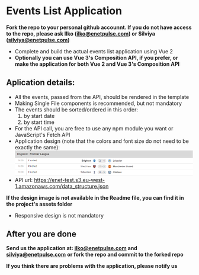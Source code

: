 # Events List Application

**Fork the repo to your personal github accounnt. If you do not have access to the repo, please ask Ilko (ilko@enetpulse.com) or Silviya (silviya@enetpulse.com)**

- Complete and build the actual events list application using Vue 2
- **Optionally you can use Vue 3's Composition API, if you prefer, or make the application for both Vue 2 and Vue 3's Composition API**

## Aplication details:

- All the events, passed from the API, should be rendered in the template
- Making Single File components is recommended, but not mandatory
- The events should be sorted/ordered in this order:
    1) by start date
    2) by start time
- For the API call, you are free to use any npm module you want or JavaScript's Fetch API
- Application design (note that the colors and font size do not need to be exactly the same):
    ![Event List Design](/src/assets/enet-test-example.png)
- API url:
        https://enet-test.s3.eu-west-1.amazonaws.com/data_structure.json
    
**If the design image is not available in the Readme file, you can find it in the project's assets folder**
- Responsive design is not mandatory

## After you are done

**Send us the application at: ilko@enetpulse.com and silviya@enetpulse.com**
**or fork the repo and commit to the forked repo**

**If you think there are problems with the application, please notify us**
